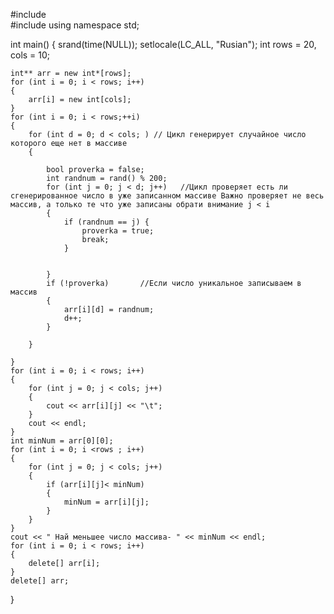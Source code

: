 #include<iostream>	
#include<ctime>
using namespace std;



int main() {
	srand(time(NULL));
	setlocale(LC_ALL, "Rusian");
	int rows = 20, cols = 10;
	
	int** arr = new int*[rows];
	for (int i = 0; i < rows; i++)
	{
		arr[i] = new int[cols];
	}
	for (int i = 0; i < rows;++i)
	{
		for (int d = 0; d < cols; )	// Цикл генерирует случайное число которого еще нет в массиве
		{

			bool proverka = false;
			int randnum = rand() % 200;
			for (int j = 0; j < d; j++)   //Цикл проверяет есть ли сгенерированное число в уже записанном массиве Важно проверяет не весь массив, а только те что уже записаны обрати внимание j < i
			{
				if (randnum == j) {
					proverka = true;
					break;
				}
				

			}
			if (!proverka)       //Если число уникальное записываем в массив
			{
				arr[i][d] = randnum;
				d++;
			}
			
		}

	}
	for (int i = 0; i < rows; i++)
	{
		for (int j = 0; j < cols; j++)
		{
			cout << arr[i][j] << "\t";
		}
		cout << endl;
	}
	int minNum = arr[0][0];
	for (int i = 0; i <rows ; i++)
	{
		for (int j = 0; j < cols; j++)
		{
			if (arr[i][j]< minNum)
			{
				minNum = arr[i][j];
			}
		}
	}
	cout << " Най меньшее число массива- " << minNum << endl;
	for (int i = 0; i < rows; i++)
	{
		delete[] arr[i];
	}
	delete[] arr;
}
